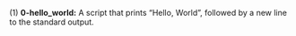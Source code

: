 (1) **0-hello_world:** A script that prints “Hello, World”, followed by a new line to the standard output.
